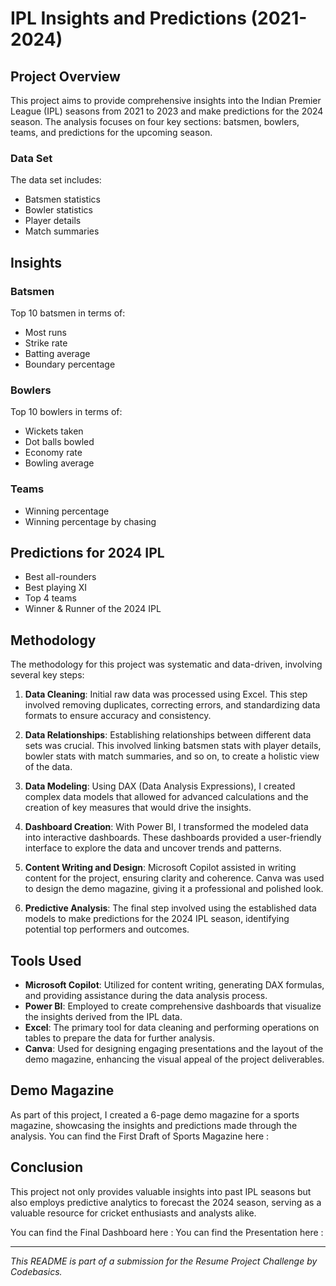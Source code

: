 # IPL Insights and Predictions (2021-2024)

## Project Overview
This project aims to provide comprehensive insights into the Indian Premier League (IPL) seasons from 2021 to 2023 and make predictions for the 2024 season. The analysis focuses on four key sections: batsmen, bowlers, teams, and predictions for the upcoming season.

### Data Set
The data set includes:
- Batsmen statistics
- Bowler statistics
- Player details
- Match summaries

## Insights

### Batsmen
Top 10 batsmen in terms of:
- Most runs
- Strike rate
- Batting average
- Boundary percentage

### Bowlers
Top 10 bowlers in terms of:
- Wickets taken
- Dot balls bowled
- Economy rate
- Bowling average

### Teams
- Winning percentage
- Winning percentage by chasing

## Predictions for 2024 IPL
- Best all-rounders
- Best playing XI
- Top 4 teams
- Winner & Runner of the 2024 IPL

## Methodology

The methodology for this project was systematic and data-driven, involving several key steps:

1. **Data Cleaning**: Initial raw data was processed using Excel. This step involved removing duplicates, correcting errors, and standardizing data formats to ensure accuracy and consistency.

2. **Data Relationships**: Establishing relationships between different data sets was crucial. This involved linking batsmen stats with player details, bowler stats with match summaries, and so on, to create a holistic view of the data.

3. **Data Modeling**: Using DAX (Data Analysis Expressions), I created complex data models that allowed for advanced calculations and the creation of key measures that would drive the insights.

4. **Dashboard Creation**: With Power BI, I transformed the modeled data into interactive dashboards. These dashboards provided a user-friendly interface to explore the data and uncover trends and patterns.

5. **Content Writing and Design**: Microsoft Copilot assisted in writing content for the project, ensuring clarity and coherence. Canva was used to design the demo magazine, giving it a professional and polished look.

6. **Predictive Analysis**: The final step involved using the established data models to make predictions for the 2024 IPL season, identifying potential top performers and outcomes.

## Tools Used

- **Microsoft Copilot**: Utilized for content writing, generating DAX formulas, and providing assistance during the data analysis process.
- **Power BI**: Employed to create comprehensive dashboards that visualize the insights derived from the IPL data.
- **Excel**: The primary tool for data cleaning and performing operations on tables to prepare the data for further analysis.
- **Canva**: Used for designing engaging presentations and the layout of the demo magazine, enhancing the visual appeal of the project deliverables.


## Demo Magazine
As part of this project, I created a 6-page demo magazine for a sports magazine, showcasing the insights and predictions made through the analysis.
You can find the First Draft of Sports Magazine here : 

## Conclusion
This project not only provides valuable insights into past IPL seasons but also employs predictive analytics to forecast the 2024 season, serving as a valuable resource for cricket enthusiasts and analysts alike.

You can find the Final Dashboard here : 
You can find the Presentation here : 

---

*This README is part of a submission for the Resume Project Challenge by Codebasics.*

